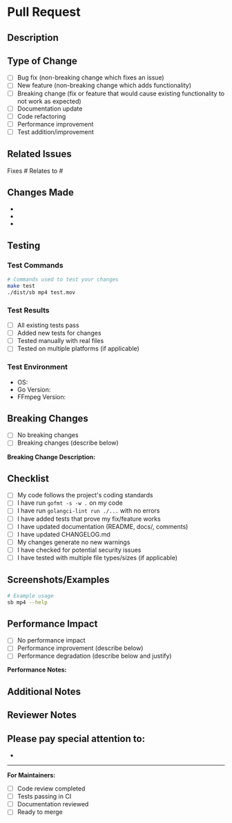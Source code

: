 # Pull Request

## Description

<!-- Provide a brief description of your changes -->

## Type of Change

<!-- Mark relevant items with an 'x' -->

- [ ] Bug fix (non-breaking change which fixes an issue)
- [ ] New feature (non-breaking change which adds functionality)
- [ ] Breaking change (fix or feature that would cause existing functionality to not work as expected)
- [ ] Documentation update
- [ ] Code refactoring
- [ ] Performance improvement
- [ ] Test addition/improvement

## Related Issues

<!-- Link related issues using keywords: Fixes #123, Relates to #456 -->

Fixes #
Relates to #

## Changes Made

<!-- List key changes made in this PR -->

-
-
-

## Testing

<!-- Describe the tests you ran and how to reproduce them -->

### Test Commands

```bash
# Commands used to test your changes
make test
./dist/sb mp4 test.mov
```

### Test Results

- [ ] All existing tests pass
- [ ] Added new tests for changes
- [ ] Tested manually with real files
- [ ] Tested on multiple platforms (if applicable)

### Test Environment

- OS:
- Go Version:
- FFmpeg Version:

## Breaking Changes

<!-- If this PR introduces breaking changes, describe them here -->

- [ ] No breaking changes
- [ ] Breaking changes (describe below)

**Breaking Change Description:**


## Checklist

<!-- Mark completed items with an 'x' -->

- [ ] My code follows the project's coding standards
- [ ] I have run `gofmt -s -w .` on my code
- [ ] I have run `golangci-lint run ./...` with no errors
- [ ] I have added tests that prove my fix/feature works
- [ ] I have updated documentation (README, docs/, comments)
- [ ] I have updated CHANGELOG.md
- [ ] My changes generate no new warnings
- [ ] I have checked for potential security issues
- [ ] I have tested with multiple file types/sizes (if applicable)

## Screenshots/Examples

<!-- If applicable, add screenshots or example outputs -->

```bash
# Example usage
sb mp4 --help
```

## Performance Impact

<!-- If applicable, describe performance impact -->

- [ ] No performance impact
- [ ] Performance improvement (describe below)
- [ ] Performance degradation (describe below and justify)

**Performance Notes:**


## Additional Notes

<!-- Any additional information, context, or notes for reviewers -->

## Reviewer Notes

<!-- Optional: specific areas you'd like reviewers to focus on -->

Please pay special attention to:
-
-

---

**For Maintainers:**
- [ ] Code review completed
- [ ] Tests passing in CI
- [ ] Documentation reviewed
- [ ] Ready to merge
